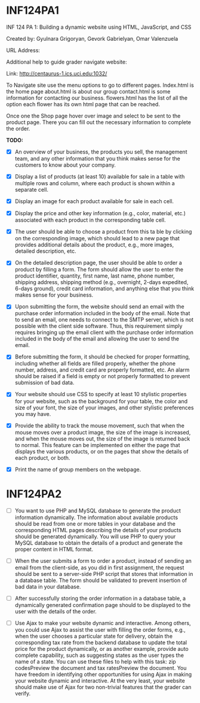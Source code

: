 # INF124PA1

INF 124 PA 1: Building a dynamic website using HTML, JavaScript, and CSS

Created by: Gyulnara Grigoryan, Gevork Gabrielyan, Omar Valenzuela
 

URL Address:

Additional help to guide grader navigate website:

Link:
http://centaurus-1.ics.uci.edu:1032/

To Navigate site use the menu options to go to different pages.
Index.html is the home page
about.html is about our group
contact.html is some information for contacting our business.
flowers.html has the list of all the option
each flower has its own html page that can be reached.

Once one the Shop page hover over image and select to be sent to the product page.
There you can fill out the necessary information to complete the order.

**TODO:**

- [x] An overview of your business, the products you sell, the management team, and any other information that you think makes sense for
      the customers to know about your company.

- [x] Display a list of products (at least 10) available for sale in a table with multiple rows and column, where each product is shown within a separate cell.

- [x] Display an image for each product available for sale in each cell.

- [x] Display the price and other key information (e.g., color, material, etc.) associated with each product in the corresponding table cell.

- [X] The user should be able to choose a product from this ta ble by clicking on the corresponding image, which should lead to a new page that provides additional details about the product, e.g., more images, detailed description, etc.

- [X] On the detailed description page, the user should be able to order a product by filling a form. The form should allow the user to enter the product identifier, quantity, first name, last name, phone number, shipping address, shipping method (e.g., overnight, 2-days expedited, 6-days ground), credit card information, and anything else that you think makes sense for your business.

- [X] Upon submitting the form, the website should send an email with the purchase order information included in the body of the email. Note that to send an email, one needs to connect to the SMTP server, which is not possible with the client side software. Thus, this requirement simply requires bringing up the email client with the purchase order information included in the body of the email and allowing the user to send the email.

- [X] Before submitting the form, it should be checked for proper formatting, including whether all fields are filled properly, whether the phone number, address, and credit card are properly formatted, etc. An alarm should be raised if a field is empty or not properly formatted to prevent submission of bad data.

- [x] Your website should use CSS to specify at least 10 stylistic properties for your website, such as the background for your table, the color and size of your font, the size of your images, and other stylistic preferences you may have.

- [x] Provide the ability to track the mouse movement, such that when the mouse moves over a product image, the size of the image is increased, and when the mouse moves out, the size of the image is returned back to normal. This feature can be implemented on either the page that displays the various products, or on the pages that show the details of each product, or both.

- [x] Print the name of group members on the webpage.


# INF124PA2

- [ ] You want to use PHP and MySQL database to generate the product information dynamically. The information about available products should be read from one or more tables in your database and the corresponding HTML pages describing the details of your products should be generated dynamically. You will use PHP to query your MySQL database to obtain the details of a product and generate the proper content in HTML format. 

- [ ] When the user submits a form to order a product, instead of sending an email from the client-side, as you did in first assignment, the request should be sent to a server-side PHP script that stores that information in a database table. The form should be validated to prevent insertion of bad data in your database. 

- [ ] After successfully storing the order information in a database table, a dynamically generated confirmation page should to be displayed to the user with the details of the order. 

- [ ] Use Ajax to make your website dynamic and interactive. Among others, you could use Ajax to assist the user with filling the order forms, e.g., when the user chooses a particular state for delivery, obtain the corresponding tax rate from the backend database to update the total price for the product dynamically, or as another example, provide auto complete capability, such as suggesting states as the user types the name of a state. You can use these files to help with this task: zip codesPreview the document and tax ratesPreview the document. You have freedom in identifying other opportunities for using Ajax in making your website dynamic and interactive. At the very least, your website should make use of Ajax for two non-trivial features that the grader can verify. 

